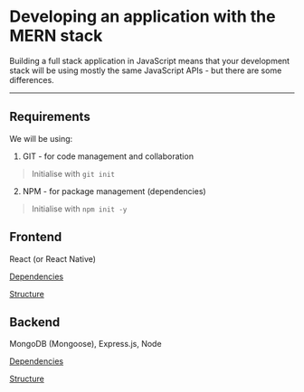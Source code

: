 # Developing an application with the MERN stack

Building a full stack application in JavaScript means that your development stack will be using mostly the same JavaScript APIs - but there are some differences.

---

## Requirements

We will be using:

1. GIT - for code management and collaboration

> Initialise with `git init`

2. NPM - for package management (dependencies)

> Initialise with `npm init -y`

## Frontend

React (or React Native)

[Dependencies](./frontend/dependencies.md)

[Structure](./frontend/structure.md)

## Backend

MongoDB (Mongoose), Express.js, Node

[Dependencies](./backend/dependencies.md)

[Structure](./backend/structure.md)
